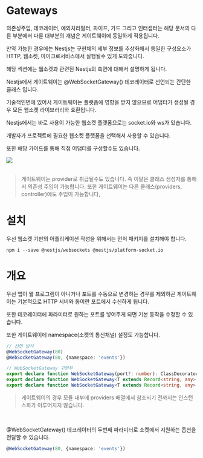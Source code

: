 # Gateways

의존성주입, 데코레이터, 예외처리필터, 파이프, 가드 그리고 인터셉터는 해당 문서의 다른 부분에서 다룬 대부분의 개념은 게이트웨이에 동일하게 적용됩니다.

만약 가능한 경우에는 Nestjs는 구현체의 세부 정보를 추상화해서 동일한 구성요소가 HTTP, 웹소켓, 마이크로서비스에서 실행될수 있게 도와줍니다.

해당 섹션에는 웹소켓과 관련된 Nestjs의 측면에 대해서 설명하게 됩니다.

Nestjs에서 게이트웨이는 @WebSocketGateway() 데코레이터로 선언되는 간단한 클래스 입니다.

기술적인면에 있어서 게이트웨이는 플랫폼에 영향을 받지 않으므로 어댑터가 생성될 경우 모든 웹소켓 라이브러리와 호환됩니다.

Nestjs에서는 바로 사용이 가능한 웹소켓 플랫폼으로는 socket.io와 ws가 있습니다.

개발자가 프로젝트에 필요한 웹소켓 플랫폼을 선택해서 사용할 수 있습니다.

또한 해당 가이드를 통해 직접 어댑터를 구성할수도 있습니다.

<img src="https://docs.nestjs.com/assets/Gateways_1.png">
<br/>
<br/>

> 게이트웨이는 provider로 취급될수도 있습니다. 즉 이말은 클래스 생성자를 통해서 의존성 주입이 가능합니다. 또한 게이트웨이는 다른 클래스(providers, controller)에도 주입이 가능합니다,

# 설치

우선 웹소켓 기반의 어플리케이션 작성을 위해서는 먼저 패키지를 설치해야 합니다.

```
npm i --save @nestjs/websockets @nestjs/platform-socket.io

```

# 개요

우선 앱이 웹 프로그램이 아니거나 포트를 수동으로 변경하는 경우를 제외하곤 게이트웨이는 기본적으로 HTTP 서버와 동이란 포트에서 수신하게 됩니다.

또한 데코레이터에 파라미터로 원하는 포트를 넣어주게 되면 기본 동작을 수정할 수 있습니다.

또한 게이트웨이에 namespace(소켓의 통신채널) 설정도 가능합니다.

```typescript
// 선언 방식
@WebSocketGateway(80)
@WebSocketGateway(80, {namespace: 'events'})

// WebSocketGateway 구현부
export declare function WebSocketGateway(port?: number): ClassDecorator;
export declare function WebSocketGateway<T extends Record<string, any> = GatewayMetadata>(options?: T): ClassDecorator;
export declare function WebSocketGateway<T extends Record<string, any> = GatewayMetadata>(port?: number, options?: T): ClassDecorator;
```

> 게이트웨이의 경우 모듈 내부에 providers 배열에서 참조되기 전까지는 인스턴스화가 이루어지지 않습니다.

<br/>

@WebSocketGateway() 데코레이터의 두번째 파라미터로 소켓에서 지원하는 옵션을 전달할 수 있습니다.

```typescript
@WebSocketGateway(80, {namespace: 'events'})
```
